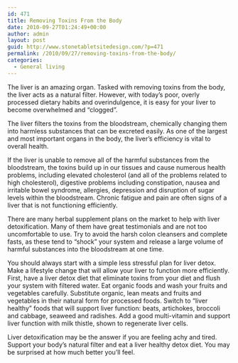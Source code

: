 ```yaml
---
id: 471
title: Removing Toxins From the Body
date: 2010-09-27T01:24:49+00:00
author: admin
layout: post
guid: http://www.stonetabletsitedesign.com/?p=471
permalink: /2010/09/27/removing-toxins-from-the-body/
categories:
  - General living
---
```

The liver is an amazing organ. Tasked with removing toxins from the body, the liver acts as a natural filter. However, with today’s poor, overly processed dietary habits and overindulgence, it is easy for your liver to become overwhelmed and “clogged”. 

The liver filters the toxins from the bloodstream, chemically changing them into harmless substances that can be excreted easily. As one of the largest and most important organs in the body, the liver’s efficiency is vital to overall health. 

If the liver is unable to remove all of the harmful substances from the bloodstream, the toxins build up in our tissues and cause numerous health problems, including elevated cholesterol (and all of the problems related to high cholesterol), digestive problems including constipation, nausea and irritable bowel syndrome, allergies, depression and disruption of sugar levels within the bloodstream. Chronic fatigue and pain are often signs of a liver that is not functioning efficiently. 

There are many herbal supplement plans on the market to help with liver detoxification. Many of them have great testimonials and are not too uncomfortable to use. Try to avoid the harsh colon cleansers and complete fasts, as these tend to “shock” your system and release a large volume of harmful substances into the bloodstream at one time. 

You should always start with a simple less stressful plan for liver detox. Make a lifestyle change that will allow your liver to function more efficiently. First, have a liver detox diet that eliminate toxins from your diet and flush your system with filtered water. Eat organic foods and wash your fruits and vegetables carefully. Substitute organic, lean meats and fruits and vegetables in their natural form for processed foods. Switch to “liver healthy” foods that will support liver function: beats, artichokes, broccoli and cabbage, seaweed and radishes. Add a good multi-vitamin and support liver function with milk thistle, shown to regenerate liver cells. 

Liver detoxification may be the answer if you are feeling achy and tired. Support your body’s natural filter and eat a liver healthy detox diet. You may be surprised at how much better you’ll feel.